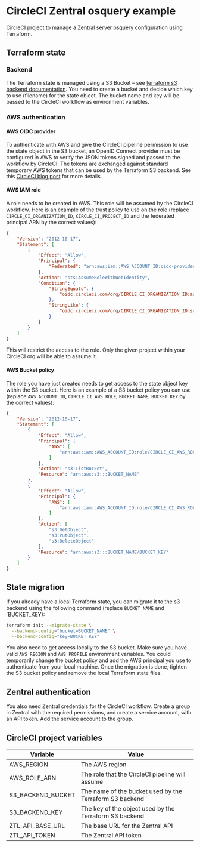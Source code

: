 # CircleCI Zentral osquery example

CircleCI project to manage a Zentral server osquery configuration using Terraform.

## Terraform state

### Backend

The Terraform state is managed using a S3 Bucket – see [terraform s3 backend documentation](https://developer.hashicorp.com/terraform/language/settings/backends/s3). You need to create a bucket and decide which key to use (filename) for the state object. The bucket name and key will be passed to the CircleCI workflow as environment variables.

### AWS authentication

#### AWS OIDC provider

To authenticate with AWS and give the CircleCI pipeline permission to use the state object in the S3 bucket, an OpenID Connect provider must be configured in AWS to verify the JSON tokens signed and passed to the workflow by CircleCI. The tokens are exchanged against standard temporary AWS tokens that can be used by the Terraform S3 backend. See this [CircleCI blog post](https://circleci.com/blog/openid-connect-identity-tokens/) for more details.

#### AWS IAM role

A role needs to be created in AWS. This role will be assumed by the CircleCI workflow. Here is an example of the trust policy to use on the role (replace `CIRCLE_CI_ORGANIZATION_ID`, `CIRCLE_CI_PROJECT_ID` and the federated principal ARN by the correct values):

```json
{
    "Version": "2012-10-17",
    "Statement": [
        {
            "Effect": "Allow",
            "Principal": {
                "Federated": "arn:aws:iam::AWS_ACCOUNT_ID:oidc-provider/XXXXXXXX"
            },
            "Action": "sts:AssumeRoleWithWebIdentity",
            "Condition": {
                "StringEquals": {
                    "oidc.circleci.com/org/CIRCLE_CI_ORGANIZATION_ID:aud": "CIRCLE_CI_ORGANIZATION_ID"
                },
                "StringLike": {
                    "oidc.circleci.com/org/CIRCLE_CI_ORGANIZATION_ID:sub": "org/CIRCLE_CI_ORGANIZATION_ID/project/CIRCLE_CI_PROJECT_ID/user/*"
                }
            }
        }
    ]
}
```

This will restrict the access to the role. Only the given project within your CircleCI org will be able to assume it.

#### AWS Bucket policy

The role you have just created needs to get access to the state object key within the S3 bucket. Here is an example of a S3 bucket policy you can use (replace `AWS_ACCOUNT_ID`, `CIRCLE_CI_AWS_ROLE`, `BUCKET_NAME`, `BUCKET_KEY` by the correct values):

```json
{
    "Version": "2012-10-17",
    "Statement": [
        {
            "Effect": "Allow",
            "Principal": {
                "AWS": [
                    "arn:aws:iam::AWS_ACCOUNT_ID:role/CIRCLE_CI_AWS_ROLE"
                ]
            },
            "Action": "s3:ListBucket",
            "Resource": "arn:aws:s3:::BUCKET_NAME"
        },
        {
            "Effect": "Allow",
            "Principal": {
                "AWS": [
                    "arn:aws:iam::AWS_ACCOUNT_ID:role/CIRCLE_CI_AWS_ROLE"
                ]
            },
            "Action": [
                "s3:GetObject",
                "s3:PutObject",
                "s3:DeleteObject"
            ],
            "Resource": "arn:aws:s3:::BUCKET_NAME/BUCKET_KEY"
        }
    ]
}
```

## State migration

If you already have a local Terraform state, you can migrate it to the s3 backend using the following command (replace `BUCKET_NAME` and `BUCKET_KEY):

```bash
terraform init --migrate-state \
  --backend-config="bucket=BUCKET_NAME" \
  --backend-config="key=BUCKET_KEY"
```

You also need to get access locally to the S3 bucket. Make sure you have valid `AWS_REGION` and `AWS_PROFILE` environment variables. You could temporarily change the bucket policy and add the AWS principal you use to authenticate from your local machine. Once the migration is done, tighten the S3 bucket policy and remove the local Terraform state files.

## Zentral authentication

You also need Zentral credentials for the CircleCI workflow. Create a group in Zentral with the required permissions, and create a service account, with an API token. Add the service account to the group.

## CircleCI project variables

|Variable|Value|
|---|---|
|AWS\_REGION|The AWS region|
|AWS\_ROLE\_ARN|The role that the CircleCI pipeline will assume|
|S3\_BACKEND\_BUCKET|The name of the bucket used by the Terraform S3 backend|
|S3\_BACKEND\_KEY|The key of the object used by the Terraform S3 backend|
|ZTL\_API\_BASE\_URL|The base URL for the Zentral API|
|ZTL\_API\_TOKEN|The Zentral API token|
